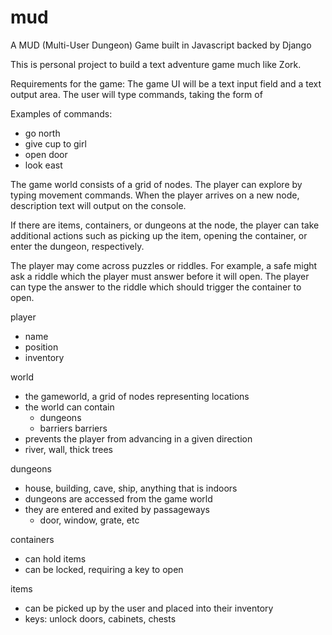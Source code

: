 # mud
A MUD (Multi-User Dungeon) Game built in Javascript backed by Django

This is personal project to build a text adventure game much like Zork.

Requirements for the game:
The game UI will be a text input field and a text output area.
The user will type commands, taking the form of
  <verb> <noun> <preposition> <noun>

Examples of commands:
 - go north
 - give cup to girl
 - open door
 - look east

The game world consists of a grid of nodes. The player can explore by typing movement commands. When the player arrives on a new node, description text will output on the console.

If there are items, containers, or dungeons at the node, the player can take additional actions such as picking up the item, opening the container, or enter the dungeon, respectively.

The player may come across puzzles or riddles. For example, a safe might ask a riddle which the player must answer before it will open. The player can type the answer to the riddle which should trigger the container to open.


player
  - name
  - position
  - inventory

world
  - the gameworld, a grid of nodes representing locations
  - the world can contain
    - dungeons
    - barriers
barriers
  - prevents the player from advancing in a given direction
  - river, wall, thick trees

dungeons
  - house, building, cave, ship, anything that is indoors
  - dungeons are accessed from the game world
  - they are entered and exited by passageways
    - door, window, grate, etc

containers
  - can hold items
  - can be locked, requiring a key to open

items
  - can be picked up by the user and placed into their inventory
  - keys: unlock doors, cabinets, chests
